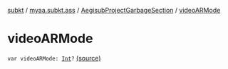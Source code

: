 [subkt](../../index.md) / [myaa.subkt.ass](../index.md) / [AegisubProjectGarbageSection](index.md) / [videoARMode](./video-a-r-mode.md)

# videoARMode

`var videoARMode: `[`Int`](https://kotlinlang.org/api/latest/jvm/stdlib/kotlin/-int/index.html)`?` [(source)](https://github.com/Myaamori/SubKt/blob/0.1.9/src/main/kotlin/myaa/subkt/ass/parser.kt#L756)